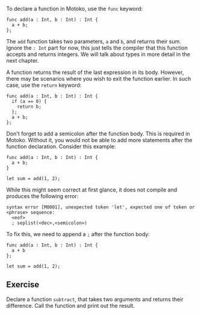 To declare a function in Motoko, use the `func` keyword:

```motoko
func add(a : Int, b : Int) : Int {
  a + b;
};
```

The `add` function takes two parameters, `a` and `b`, and returns their sum. Ignore the `: Int` part for now, this just tells the compiler that this function accepts and returns integers. We will talk about types in more detail in the next chapter.

A function returns the result of the last expression in its body. However, there may be scenarios where you wish to exit the function earlier. In such case, use the `return` keyword:

```motoko
func add(a : Int, b : Int) : Int {
  if (a == 0) {
    return b;
  };
  a + b;
};
```

Don't forget to add a semicolon after the function body. This is required in Motoko. Without it, you would not be able to add more statements after the function declaration. Consider this example:

```motoko
func add(a : Int, b : Int) : Int {
  a + b;
}

let sum = add(1, 2);
```

While this might seem correct at first glance, it does not compile and produces the following error:

```
syntax error [M0001], unexpected token 'let', expected one of token or <phrase> sequence:
  <eof>
  ; seplist(<dec>,<semicolon>)
```

To fix this, we need to append a `;` after the function body:

```motoko
func add(a : Int, b : Int) : Int {
  a + b
};

let sum = add(1, 2);
```

## Exercise

Declare a function `subtract`, that takes two arguments and returns their difference. Call the function and print out the result.

